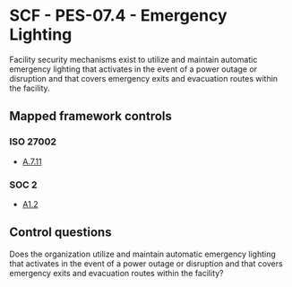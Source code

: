 # SCF - PES-07.4 - Emergency Lighting
Facility security mechanisms exist to utilize and maintain automatic emergency lighting that activates in the event of a power outage or disruption and that covers emergency exits and evacuation routes within the facility. 
## Mapped framework controls
### ISO 27002
- [A.7.11](../iso27002/a-7.md#a711)
  
### SOC 2
- [A1.2](../soc2/a12.md)
  
## Control questions
Does the organization utilize and maintain automatic emergency lighting that activates in the event of a power outage or disruption and that covers emergency exits and evacuation routes within the facility? 
  